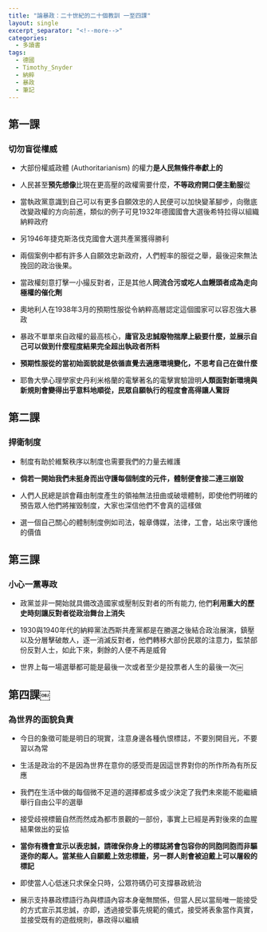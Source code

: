 ```yaml
---
title: "論暴政：二十世紀的二十個教訓 一至四課"
layout: single
excerpt_separator: "<!--more-->"
categories:
  - 多讀書
tags:
  - 德國
  - Timothy_Snyder
  - 納粹
  - 暴政
  - 筆記
---
```


## 第一課
### 切勿盲從權威  


* 大部份權威政體 (Authoritarianism) 的權力**是人民無條件奉獻上的**

* 人民甚至**預先想像**比現在更高壓的政權需要什麼，**不等政府開口便主動服**從

* 當執政黨意識到自己可以有更多自願效忠的人民便可以加快變革腳步，向徹底改變政權的方向前進，類似的例子可見1932年德國國會大選後希特拉得以組織納粹政府

* 另1946年捷克斯洛伐克國會大選共產黨獲得勝利

* 兩個案例中都有許多人自願效忠新政府，人們輕率的服從之舉，最後迎來無法挽回的政治後果。

* 當政權刻意打擊一小撮反對者，正是其他人**同流合污或吃人血饅頭者成為走向極權的催化劑**

* 奧地利人在1938年3月的預期性服從令納粹高層認定這個國家可以容忍強大暴政

* 暴政不單單來自政權的最高核心，**庸官及忠誠廢物揣摩上級要什麼，並展示自己可以做到什麼程度結果完全超出執政者所料**

* **預期性服從的當初始面貌就是依循直覺去適應環境變化，不思考自己在做什麼**

* 耶魯大學心理學家史丹利米格蘭的電擊著名的電擊實驗證明**人類面對新環境與新規則會變得出乎意料地順從，民眾自願執行的程度會高得讓人驚訝**

## 第二課

### 捍衛制度

* 制度有助於維繫秩序以制度也需要我們的力量去維護

* **倘若一開始我們未挺身而出守護每個制度的元件，體制便會接二連三崩毀**

* 人們人民總是誤會藉由制度產生的領袖無法扭曲或破壞體制，即使他們明確的預告眾人他們將摧毁制度，大家也深信他們不會真的這樣做

* 選一個自己關心的體制制度例如司法，報章傳媒，法律，工會，站出來守護他的價值

## 第三課
### 小心一黨專政

* 政黨並非一開始就具備改造國家或壓制反對者的所有能力, 他們**利用重大的歷史時刻讓反對者從政治舞台上消失**

* 1930與1940年代的納粹黨法西斯共產黨都是在勝選之後結合政治展演，鎮壓以及分層擊破敵人，逐一消滅反對者，他們轉移大部份民眾的注意力，監禁部份反對人士，如此下來，剩餘的人便不再是威脅

* 世界上每一場選舉都可能是最後一次或者至少是投票者人生的最後一次￼

## 第四課￼
### 為世界的面貌負責

* 今日的象徵可能是明日的現實，注意身邊各種仇恨標誌，不要別開目光，不要習以為常

* 生活是政治的不是因為世界在意你的感受而是因這世界對你的所作所為有所反應


* 我們在生活中做的每個微不足道的選擇都或多或少決定了我們未來能不能繼續舉行自由公平的選舉

* 接受歧視標籤自然而然成為都市景觀的一部份，事實上已經是再對後來的血腥結果做出的妥協

* **當你有機會宣示以表忠誠，請確保你身上的標誌將會包容你的同胞同胞而非驅逐你的鄰人。當某些人自願戴上效忠標籤，另一群人則會被迫戴上可以屠殺的標記**

* 即使當人心低迷只求保全只時，公眾符碼仍可支撐暴政統治

* 展示支持暴政標語行為與標語內容本身毫無關係，但當人民以當局唯一能接受的方式宣示其忠誠，亦即，透過接受事先規範的儀式，接受將表象當作真實，並接受既有的遊戲規則，暴政得以繼續